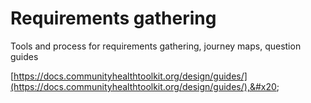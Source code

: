 # Requirements gathering

Tools and process for requirements gathering, journey maps, question guides

[https://docs.communityhealthtoolkit.org/design/guides/](https://docs.communityhealthtoolkit.org/design/guides/),&#x20;
